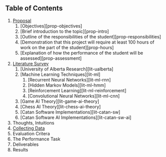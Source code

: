 
## Table of Contents

1. [Proposal](#proposal)
	1. [Objectives][prop-objectives]
	1. [Brief introduction to the topic][prop-intro]
	1. [Outline of the responsibilities of the student][prop-responsibilities]
	1. [Demonstration that this project will require at least 100 hours of work on the part of the student][prop-hours]
	1. [Explanation of how the performance of the student will be assessed][prop-assessment]
1. [Literature Survey](#literature-survey)
	1. [University of Alberta Research][lit-ualberta]
	1. [Machine Learning Techniques][lit-ml]
		1. [Recurrent Neural Networks][lit-ml-rnn]
		1. [Hidden Markov Models][lit-ml-hmm]
		1. [Reinforcement Learning][lit-ml-reinforcement]
		1. [Convolutional Neural Networks][lit-ml-cnn]
	1. [Game AI Theory][lit-game-ai-theory]
	1. [Chess AI Theory][lit-chess-ai-theory]
	1. [Catan Software Implementations][lit-catan-sw]
	1. [Catan Software AI Implementations][lit-catan-sw-ai]
1. Thoughts, Intuitions
1. [Collecting Data](#collecting-data)
1. Evaluation Critera
1. The Performance Task
1. Deliverables
1. Results
